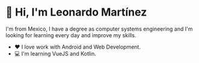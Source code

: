 # 👋 Hi, I'm Leonardo Martínez
I'm from Mexico, I have a degree as computer systems engineering and I'm looking for learning every day and improve my skills.
- ❤ I love work with Android and Web Development.
- 💻 I'm learning VueJS and Kotlin.

<!---
hleonardoms/hleonardoms is a ✨ special ✨ repository because its `README.md` (this file) appears on your GitHub profile.
You can click the Preview link to take a look at your changes.
--->
